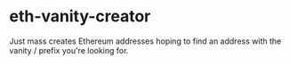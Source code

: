 # eth-vanity-creator
Just mass creates Ethereum addresses hoping to find an address with the vanity / prefix you're looking for.